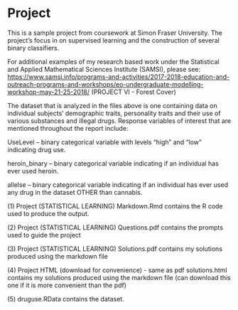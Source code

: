 # Project
This is a sample project from coursework at Simon Fraser University.  The project’s focus in on supervised learning and the construction of several binary classifiers.

For additional examples of my research based work under the Statistical and Applied Mathematical Sciences Institute (SAMSI), please see: https://www.samsi.info/programs-and-activities/2017-2018-education-and-outreach-programs-and-workshops/eo-undergraduate-modelling-workshop-may-21-25-2018/ (PROJECT VI - Forest Cover)

The dataset that is analyzed in the files above is one containing data on individual subjects’ demographic traits, personality traits and their use of various substances and illegal drugs. Response variables of interest that are mentioned throughout the report include:

UseLevel – binary categorical variable with levels “high” and “low” indicating drug use.

heroin_binary – binary categorical variable indicating if an individual has ever used heroin.

allelse – binary categorical variable indicating if an individual has ever used any drug in the dataset OTHER than cannabis.

(1) Project (STATISTICAL LEARNING) Markdown.Rmd contains the R code used to produce the output.

(2) Project (STATISTICAL LEARNING) Questions.pdf contains the prompts used to guide the project

(3) Project (STATISTICAL LEARNING) Solutions.pdf contains my solutions produced using the markdown file

(4) Project HTML (download for convenience) - same as pdf solutions.html contains my solutions produced using the markdown file (can download this one if it is more convenient than the pdf)

(5) druguse.RData contains the dataset.
